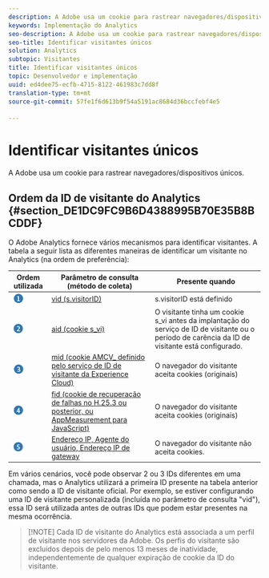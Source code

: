 ```yaml
---
description: A Adobe usa um cookie para rastrear navegadores/dispositivos únicos.
keywords: Implementação do Analytics
seo-description: A Adobe usa um cookie para rastrear navegadores/dispositivos únicos.
seo-title: Identificar visitantes únicos
solution: Analytics
subtopic: Visitantes
title: Identificar visitantes únicos
topic: Desenvolvedor e implementação
uuid: ed4dee75-ecfb-4715-8122-461983c7dd8f
translation-type: tm+mt
source-git-commit: 57fe1f6d613b9f54a5191ac8684d36bccfebf4e5

---
```



# Identificar visitantes únicos

A Adobe usa um cookie para rastrear navegadores/dispositivos únicos.

## Ordem da ID de visitante do Analytics {#section_DE1DC9FC9B6D4388995B70E35B8BCDDF}

O Adobe Analytics fornece vários mecanismos para identificar visitantes. A tabela a seguir lista as diferentes maneiras de identificar um visitante no Analytics (na ordem de preferência):

| Ordem utilizada | Parâmetro de consulta (método de coleta) | Presente quando |
|---|---|---|
| ![](assets/step1_icon.png) | [vid (s.visitorID)](/help/implement/js-implementation/c-unique-visitors/visid-custom.md) | s.visitorID está definido |
| ![](assets/step2_icon.png) | [aid (cookie s_vi)](/help/implement/js-implementation/c-unique-visitors/visid-analytics.md) | O visitante tinha um cookie s_vi antes da implantação do serviço de ID de visitante ou o período de carência da ID de visitante está configurado. |
| ![](assets/step3_icon.png) | [mid (cookie AMCV_ definido pelo serviço de ID de visitante da Experience Cloud)](https://marketing.adobe.com/resources/help/en_US/mcvid/) | O navegador do visitante aceita cookies (originais) |
| ![](assets/step4_icon.png) | [fid (cookie de recuperação de falhas no H.25.3 ou posterior, ou AppMeasurement para JavaScript)](/help/implement/js-implementation/c-unique-visitors/visid-fallback.md) | O navegador do visitante aceita cookies (originais) |
| ![](assets/step5_icon.png) | [Endereço IP, Agente do usuário, Endereço IP de gateway](/help/implement/js-implementation/c-unique-visitors/visid-fallback.md#section_104819D74C594ECE879144FCC5DEF4BF) | O navegador do visitante não aceita cookies. |

Em vários cenários, você pode observar 2 ou 3 IDs diferentes em uma chamada, mas o Analytics utilizará a primeira ID presente na tabela anterior como sendo a ID de visitante oficial. Por exemplo, se estiver configurando uma ID de visitante personalizada (incluída no parâmetro de consulta "vid"), essa ID será utilizada antes de outras IDs que podem estar presentes na mesma ocorrência.

> [!NOTE] Cada ID de visitante do Analytics está associada a um perfil de visitante nos servidores da Adobe. Os perfis do visitante são excluídos depois de pelo menos 13 meses de inatividade, independentemente de qualquer expiração de cookie da ID do visitante.

